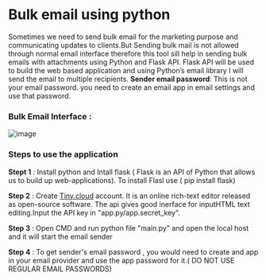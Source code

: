 # Bulk email using python
Sometimes we need to send bulk email for the marketing purpose and communicating updates to clients.But Sending bulk mail is not allowed through normal email interface therefore this tool sill help in sending bulk emails with attachments using Python and Flask API. Flask API will be used to build the web based application and using Python’s email library I will send the email to multiple recipients.
**Sender email password**: This is not your email password. you need to create an email app in email settings and use that password.

### Bulk Email Interface :
![image](https://user-images.githubusercontent.com/73188554/128931160-f6be920f-f4d6-4dd4-9b0c-23ef721ff9a5.png)

### Steps to use the application

**Stept 1** : Install python and Intall flask ( Flask is an API of Python that allows us to build up web-applications). 
              To install Flasl use ( pip install flask)
       
**Step 2** : Create [Tiny.cloud](https://www.tiny.cloud/) account. It is an online rich-text editor released as open-source software. The api gives good inerface for inputHTML text editing.Input the API key in "app.py/app.secret_key".

**Step 3** : Open CMD and run python file "main.py" and open the local host and it will start the email sender

**Step 4** : To get sender's email password , you would need to create and app in your email provider and use the app password for it.( DO NOT USE REGULAR EMAIL PASSWORDS)




